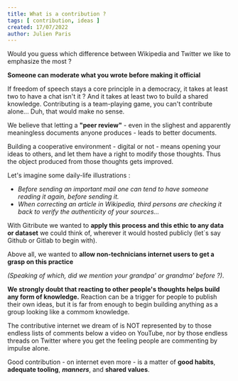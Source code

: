 ```yaml
---
title: What is a contribution ?
tags: [ contribution, ideas ]
created: 17/07/2022
author: Julien Paris
---
```


Would you guess which difference between Wikipedia and Twitter we like to emphasize the most ?

**Someone can moderate what you wrote before making it official**

If freedom of speech stays a core principle in a democracy, it takes at least two to have a chat isn't it ? And it takes at least two to build a shared knowledge. Contributing is a team-playing game, you can't contribute alone... Duh, that would make no sense.

We believe that letting a **"peer review"** - even in the slighest and apparently meaningless documents anyone produces - leads to better documents. 

Building a cooperative environment - digital or not - means opening your ideas to others, and let them have a right to modify those thoughts. Thus the object produced from those thoughts gets improved.

Let's imagine some daily-life illustrations :

- _Before sending an important mail one can tend to have someone reading it again, before sending it._
- _When correcting an article in Wikipedia, third persons are checking it back to verify the authenticity of your sources..._

With Gitribute we wanted to **apply this process and this ethic to any data or dataset** we could think of, wherever it would hosted publicly (let`s say Github or Gitlab to begin with).

Above all, we wanted to **allow non-technicians internet users to get a grasp on this practice** 

_(Speaking of which, did we mention your grandpa' or grandma' before ?)_.

**We strongly doubt that reacting to other people's thoughts helps build any form of knowledge.** Reaction can be a trigger for people to publish their own ideas, but it is far from enough to begin building anything as a group looking like a commom knowledge.

The contributive internet we dream of is NOT represented by to those endless lists of comments below a video on YouTube, nor by those endless threads on Twitter where you get the feeling people are commenting by impulse alone.

Good contribution - on internet even more - is a matter of **good habits**, **adequate tooling**, **_manners_**, and **shared values**.
